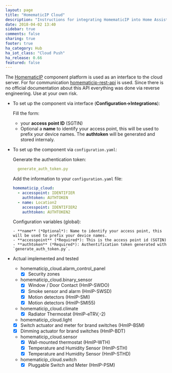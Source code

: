```yaml
---
layout: page
title: "HomematicIP Cloud"
description: "Instructions for integrating HomematicIP into Home Assistant."
date: 2018-04-02 13:40
sidebar: true
comments: false
sharing: true
footer: true
ha_category: Hub
ha_iot_class: "Cloud Push"
ha_release: 0.66
featured: false
---
```


The [HomematicIP](http://www.homematic-ip.com) component platform is used as an interface to the cloud server.
For for communication [homematicip-rest-api](https://github.com/coreGreenberet/homematicip-rest-api) is used. Since there is no official documentation about this API everything was done via reverse engineering. Use at your own risk.

* To set up the component via interface (**Configuration->Integrations**):
  
  Fill the form:
    - your **access point ID** (SGTIN)
    - Optional a **name** to identify your access point, this will be used to prefix your device names.
  The **authtoken** will be generated and stored internaly.


* To set up the component via `configuration.yaml`:

  Generate the authentication token:
    ```yaml
      generate_auth_token.py
    ```

  Add the information to your `configuration.yaml` file:
    ```yaml
    homematicip_cloud:
      - accesspoint: IDENTIFIER
        authtoken: AUTHTOKEN
      - name: Location2
        accesspoint: IDENTIFIER2
        authtoken: AUTHTOKEN2   
    ```

    Configuration variables (global):

      - **name** (*Optional*): Name to identify your access point, this will be used to prefix your device names.
      - **accesspoint** (*Required*): This is the access point id (SGTIN)
      - **authtoken** (*Required*): Authentification token generated with `generate_auth_token.py`.

* Actual implemented and tested

  - homematicip_cloud.alarm_control_panel
    - [x] Security zones

  - homematicip_cloud.binary_sensor  
    - [x] Window / Door Contact (HmIP-SWDO)
    - [x] Smoke sensor and alarm (HmIP-SWSD) 
    - [x] Motion detectors (HmIP-SMI)
    - [x] Motion detectors (HmIP-SMI55)

  - homematicip_cloud.climate
    - [x] Radiator Thermostat (HmIP-eTRV,-2)

  -  homematicip_cloud.light

    - [x] Switch actuator and meter for brand switches (HmIP-BSM)
    - [x] Dimming actuator for brand switches (HmIP-BDT)

  - homematicip_cloud.sensor
    - [x] Wall-mounted thermostat (HmIP-WTH)
    - [x] Temperature and Humidity Sensor (HmIP-STH)
    - [x] Temperature and Humidity Sensor (HmIP-STHD)

  - homematicip_cloud.switch
    - [x] Pluggable Switch and Meter (HmIP-PSM)
